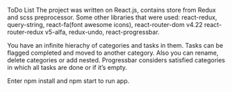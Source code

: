ToDo List
The project was written on React.js, contains store from Redux and scss preprocessor. 
Some other libraries that were used: react-redux, query-string, react-fa(font awesome icons), react-router-dom v4.22 react-router-redux v5-alfa, redux-undo, react-progressbar.

You have an infinite hierachy of categories and tasks in them. Tasks can be flagged completed and moved to another category. Also you can rename, delete categories or add nested. Progressbar considers satisfied categories in which all tasks are done or if it’s empty.

Enter npm install and npm start to run app.
